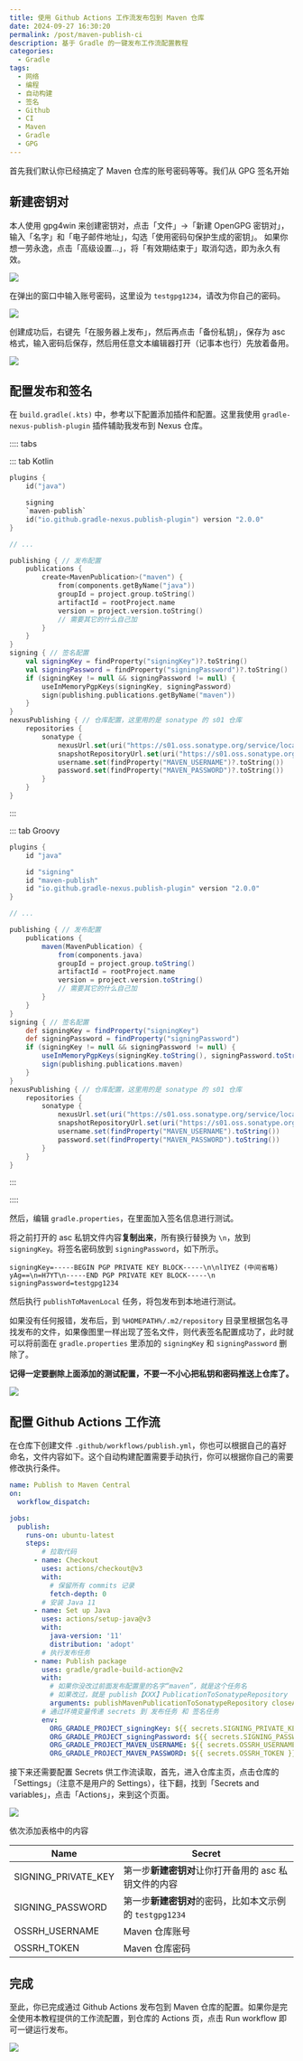 ```yaml
---
title: 使用 Github Actions 工作流发布包到 Maven 仓库
date: 2024-09-27 16:30:20
permalink: /post/maven-publish-ci
description: 基于 Gradle 的一键发布工作流配置教程
categories:
  - Gradle
tags:
  - 网络
  - 编程
  - 自动构建
  - 签名
  - Github
  - CI
  - Maven
  - Gradle
  - GPG
---
```


首先我们默认你已经搞定了 Maven 仓库的账号密码等等。我们从 GPG 签名开始

## 新建密钥对

本人使用 gpg4win 来创建密钥对，点击「文件」->「新建 OpenGPG 密钥对」，输入「名字」和「电子邮件地址」，勾选「使用密码句保护生成的密钥」。
如果你想一劳永逸，点击「高级设置...」，将「有效期结束于」取消勾选，即为永久有效。

![](https://pic.imgdb.cn/item/66f65ea8f21886ccc0e230ee.png)

在弹出的窗口中输入账号密码，这里设为 `testgpg1234`，请改为你自己的密码。

![](https://pic.imgdb.cn/item/66f65ef8f21886ccc0e27dd3.png)

创建成功后，右键先「在服务器上发布」，然后再点击「备份私钥」，保存为 asc 格式，输入密码后保存，然后用任意文本编辑器打开（记事本也行）先放着备用。

![](https://pic.imgdb.cn/item/66f66013f21886ccc0e38bb8.png)

## 配置发布和签名

在 `build.gradle(.kts)` 中，参考以下配置添加插件和配置。这里我使用 `gradle-nexus-publish-plugin` 插件辅助我发布到 Nexus 仓库。

:::: tabs

::: tab Kotlin
```kotlin
plugins {
    id("java")

    signing
    `maven-publish`
    id("io.github.gradle-nexus.publish-plugin") version "2.0.0"
}

// ...

publishing { // 发布配置
    publications {
        create<MavenPublication>("maven") {
            from(components.getByName("java"))
            groupId = project.group.toString()
            artifactId = rootProject.name
            version = project.version.toString()
            // 需要其它的什么自己加
        }
    }
}
signing { // 签名配置
    val signingKey = findProperty("signingKey")?.toString()
    val signingPassword = findProperty("signingPassword")?.toString()
    if (signingKey != null && signingPassword != null) {
        useInMemoryPgpKeys(signingKey, signingPassword)
        sign(publishing.publications.getByName("maven"))
    }
}
nexusPublishing { // 仓库配置，这里用的是 sonatype 的 s01 仓库
    repositories {
        sonatype {
            nexusUrl.set(uri("https://s01.oss.sonatype.org/service/local/"))
            snapshotRepositoryUrl.set(uri("https://s01.oss.sonatype.org/content/repositories/snapshots/"))
            username.set(findProperty("MAVEN_USERNAME")?.toString())
            password.set(findProperty("MAVEN_PASSWORD")?.toString())
        }
    }
}
```
:::

::: tab Groovy
```groovy
plugins {
    id "java"

    id "signing"
    id "maven-publish"
    id "io.github.gradle-nexus.publish-plugin" version "2.0.0"
}

// ...

publishing { // 发布配置
    publications {
        maven(MavenPublication) {
            from(components.java)
            groupId = project.group.toString()
            artifactId = rootProject.name
            version = project.version.toString()
            // 需要其它的什么自己加
        }
    }
}
signing { // 签名配置
    def signingKey = findProperty("signingKey")
    def signingPassword = findProperty("signingPassword")
    if (signingKey != null && signingPassword != null) {
        useInMemoryPgpKeys(signingKey.toString(), signingPassword.toString())
        sign(publishing.publications.maven)
    }
}
nexusPublishing { // 仓库配置，这里用的是 sonatype 的 s01 仓库
    repositories {
        sonatype {
            nexusUrl.set(uri("https://s01.oss.sonatype.org/service/local/"))
            snapshotRepositoryUrl.set(uri("https://s01.oss.sonatype.org/content/repositories/snapshots/"))
            username.set(findProperty("MAVEN_USERNAME").toString())
            password.set(findProperty("MAVEN_PASSWORD").toString())
        }
    }
}
```
:::

::::

然后，编辑 `gradle.properties`，在里面加入签名信息进行测试。

将之前打开的 asc 私钥文件内容**复制出来**，所有换行替换为 `\n`，放到 `signingKey`。将签名密码放到 `signingPassword`，如下所示。

```properties
signingKey=-----BEGIN PGP PRIVATE KEY BLOCK-----\n\nlIYEZ (中间省略) yAg==\n=H7YT\n-----END PGP PRIVATE KEY BLOCK-----\n
signingPassword=testgpg1234
```

然后执行 `publishToMavenLocal` 任务，将包发布到本地进行测试。

如果没有任何报错，发布后，到 `%HOMEPATH%/.m2/repository` 目录里根据包名寻找发布的文件，如果像图里一样出现了签名文件，则代表签名配置成功了，此时就可以将前面在 `gradle.properties` 里添加的 `signingKey` 和 `signingPassword` 删除了。

**记得一定要删除上面添加的测试配置，不要一不小心把私钥和密码推送上仓库了。**

![](https://pic.imgdb.cn/item/66f666f8f21886ccc0eb8232.png)

## 配置 Github Actions 工作流

在仓库下创建文件 `.github/workflows/publish.yml`，你也可以根据自己的喜好命名，文件内容如下。这个自动构建配置需要手动执行，你可以根据你自己的需要修改执行条件。

```yaml
name: Publish to Maven Central
on:
  workflow_dispatch:

jobs:
  publish:
    runs-on: ubuntu-latest
    steps:
        # 拉取代码
      - name: Checkout
        uses: actions/checkout@v3
        with:
          # 保留所有 commits 记录
          fetch-depth: 0
        # 安装 Java 11
      - name: Set up Java
        uses: actions/setup-java@v3
        with:
          java-version: '11'
          distribution: 'adopt'
        # 执行发布任务
      - name: Publish package
        uses: gradle/gradle-build-action@v2
        with:
          # 如果你没改过前面发布配置里的名字“maven”，就是这个任务名
          # 如果改过，就是 publish【XXX】PublicationToSonatypeRepository
          arguments: publishMavenPublicationToSonatypeRepository closeAndReleaseSonatypeStagingRepository
        # 通过环境变量传递 secrets 到 发布任务 和 签名任务
        env:
          ORG_GRADLE_PROJECT_signingKey: ${{ secrets.SIGNING_PRIVATE_KEY }}
          ORG_GRADLE_PROJECT_signingPassword: ${{ secrets.SIGNING_PASSWORD }}
          ORG_GRADLE_PROJECT_MAVEN_USERNAME: ${{ secrets.OSSRH_USERNAME }}
          ORG_GRADLE_PROJECT_MAVEN_PASSWORD: ${{ secrets.OSSRH_TOKEN }}
```

接下来还需要配置 Secrets 供工作流读取，首先，进入仓库主页，点击仓库的「Settings」（注意不是用户的 Settings），往下翻，找到「Secrets and variables」，点击「Actions」，来到这个页面。

![](https://pic.imgdb.cn/item/66f669e7f21886ccc0ef63e2.png)

依次添加表格中的内容

| Name | Secret |
| --- | --- |
| SIGNING_PRIVATE_KEY | 第一步**新建密钥对**让你打开备用的 asc 私钥文件的内容 |
| SIGNING_PASSWORD | 第一步**新建密钥对**的密码，比如本文示例的 `testgpg1234` |
| OSSRH_USERNAME | Maven 仓库账号 |
| OSSRH_TOKEN | Maven 仓库密码 |

## 完成

至此，你已完成通过 Github Actions 发布包到 Maven 仓库的配置。如果你是完全使用本教程提供的工作流配置，到仓库的 Actions 页，点击 Run workflow 即可一键运行发布。

![](https://pic.imgdb.cn/item/66f66acaf21886ccc0f091a3.png)

